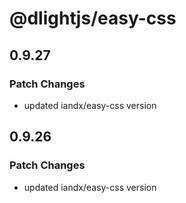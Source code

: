# @dlightjs/easy-css

## 0.9.27

### Patch Changes

- updated iandx/easy-css version

## 0.9.26

### Patch Changes

- updated iandx/easy-css version
